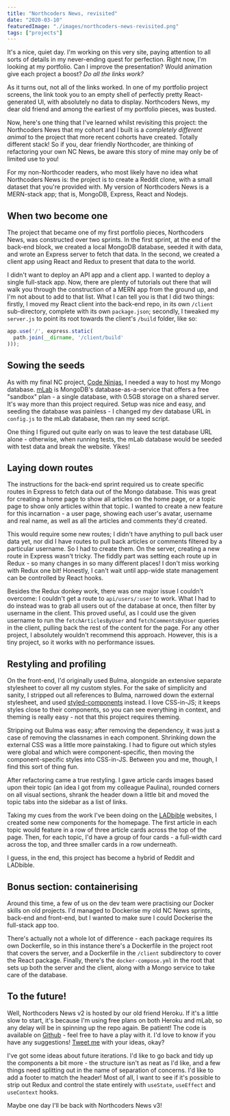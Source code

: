 ```yaml
---
title: "Northcoders News, revisited"
date: "2020-03-10"
featuredImage: "./images/northcoders-news-revisited.png"
tags: ["projects"]
---
```


It's a nice, quiet day. I'm working on this very site, paying attention to all sorts of details in my never-ending quest for perfection. Right now, I'm looking at my portfolio. Can I improve the presentation? Would animation give each project a boost? _Do all the links work?_

As it turns out, not all of the links worked. In one of my portfolio project screens, the link took you to an empty shell of perfectly pretty React-generated UI, with absolutely no data to display. Northcoders News, my dear old friend and among the earliest of my portfolio pieces, was busted.

Now, here's one thing that I've learned whilst revisiting this project: the Northcoders News that my cohort and I built is a _completely different animal_ to the project that more recent cohorts have created. Totally different stack! So if you, dear friendly Northcoder, are thinking of refactoring your own NC News, be aware this story of mine may only be of limited use to you!

For my non-Northcoder readers, who most likely have no idea what Northcoders News is: the project is to create a Reddit clone, with a small dataset that you're provided with. My version of Northcoders News is a MERN-stack app; that is, MongoDB, Express, React and Nodejs.

## When two become one

The project that became one of my first portfolio pieces, Northcoders News, was constructed over two sprints. In the first sprint, at the end of the back-end block, we created a local MongoDB database, seeded it with data, and wrote an Express server to fetch that data. In the second, we created a client app using React and Redux to present that data to the world.

I didn't want to deploy an API app and a client app. I wanted to deploy a single full-stack app. Now, there are plenty of tutorials out there that will walk you through the construction of a MERN app from the ground up, and I'm not about to add to that list. What I can tell you is that I did two things: firstly, I moved my React client into the back-end repo, in its own `/client` sub-directory, complete with its own `package.json`; secondly, I tweaked my `server.js` to point its root towards the client's `/build` folder, like so:

```js
app.use('/', express.static(
  path.join(__dirname, '/client/build'
)));
```

## Sowing the seeds

As with my final NC project, [Code Ninjas](https://joanneimlay.dev/posts/code-ninjas/), I needed a way to host my Mongo database. [mLab](https://mlab.com) is MongoDB's database-as-a-service that offers a free "sandbox" plan - a single database, with 0.5GB storage on a shared server. It's way more than this project required. Setup was nice and easy, and seeding the database was painless - I changed my dev database URL in `config.js` to the mLab database, then ran my seed script.

One thing I figured out quite early on was to leave the test database URL alone - otherwise, when running tests, the mLab database would be seeded with test data and break the website. Yikes!

## Laying down routes

The instructions for the back-end sprint required us to create specific routes in Express to fetch data out of the Mongo database. This was great for creating a home page to show all articles on the home page, or a topic page to show only articles within that topic. I wanted to create a new feature for this incarnation - a user page, showing each user's avatar, username and real name, as well as all the articles and comments they'd created.

This would require some new routes; I didn't have anything to pull back user data yet, nor did I have routes to pull back articles or comments filtered by a particular username. So I had to create them. On the server, creating a new route in Express wasn't tricky. The fiddly part was setting each route up in Redux - so many changes in so many different places! I don't miss working with Redux one bit! Honestly, I can't wait until app-wide state management can be controlled by React hooks.

Besides the Redux donkey work, there was one major issue I couldn't overcome: I couldn't get a route to `api/users/:user` to work. What I had to do instead was to grab all users out of the database at once, then filter by username in the client. This proved useful, as I could use the given username to run the `fetchArticlesByUser` and `fetchCommentsByUser` queries in the client, pulling back the rest of the content for the page. For any other project, I absolutely wouldn't recommend this approach. However, this is a tiny project, so it works with no performance issues.

## Restyling and profiling

On the front-end, I'd originally used Bulma, alongside an extensive separate stylesheet to cover all my custom styles. For the sake of simplicity and sanity, I stripped out all references to Bulma, narrowed down the external stylesheet, and used [styled-components](https://styled-components.com/) instead. I love CSS-in-JS; it keeps styles close to their components, so you can see everything in context, and theming is really easy - not that this project requires theming.

Stripping out Bulma was easy; after removing the dependency, it was just a case of removing the classnames in each component. Shrinking down the external CSS was a little more painstaking. I had to figure out which styles were global and which were component-specific, then moving the component-specific styles into CSS-in-JS. Between you and me, though, I find this sort of thing fun.

After refactoring came a true restyling. I gave article cards images based upon their topic (an idea I got from my colleague Paulina), rounded corners on all visual sections, shrank the header down a little bit and moved the topic tabs into the sidebar as a list of links.

Taking my cues from the work I've been doing on the [LADbible](https://www.ladbible.com) websites, I created some new components for the homepage. The first article in each topic would feature in a row of three article cards across the top of the page. Then, for each topic, I'd have a group of four cards - a full-width card across the top, and three smaller cards in a row underneath.

I guess, in the end, this project has become a hybrid of Reddit and LADbible.

## Bonus section: containerising

Around this time, a few of us on the dev team were practising our Docker skills on old projects. I'd managed to Dockerise my old NC News sprints, back-end and front-end, but I wanted to make sure I could Dockerise the full-stack app too.

There's actually not a whole lot of difference - each package requires its own Dockerfile, so in this instance there's a Dockerfile in the project root that covers the server, and a Dockerfile in the `/client` subdirectory to cover the React package. Finally, there's the `docker-compose.yml` in the root that sets up both the server and the client, along with a Mongo service to take care of the database.

## To the future!

Well, Northcoders News v2 is hosted by our old friend Heroku. If it's a little slow to start, it's because I'm using free plans on both Heroku and mLab, so any delay will be in spinning up the repo again. Be patient! The code is available on [Github](https://github.com/dentednerd/northcodersnewsdocker) - feel free to have a play with it. I'd love to know if you have any suggestions! [Tweet me](https://twitter.com/dentednerd) with your ideas, okay?

I've got some ideas about future iterations. I'd like to go back and tidy up the components a bit more - the structure isn't as neat as I'd like, and a few things need splitting out in the name of separation of concerns. I'd like to add a footer to match the header! Most of all, I want to see if it's possible to strip out Redux and control the state entirely with `useState`, `useEffect` and `useContext` hooks.

Maybe one day I'll be back with Northcoders News v3!
